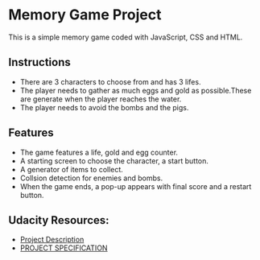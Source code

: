 # Memory Game Project

This is a simple memory game coded with JavaScript, CSS and HTML.

## Instructions

- There are 3 characters to choose from and has 3 lifes.
- The player needs to gather as much eggs and gold as possible.These are  generate when the player reaches the water.
- The player needs to avoid the bombs and the pigs.
## Features 

- The game features a life, gold and egg counter. 
- A starting screen to choose the character, a start button.
- A generator of items to collect.
- Collsion detection for enemies and bombs.
- When the game ends, a pop-up appears with final score and a restart button.

## Udacity Resources:
- [Project Description](https://classroom.udacity.com/nanodegrees/nd001/parts/4942f4d7-a48d-4794-9eb0-404b3ed3cfe1/modules/269645859775463/lessons/2696458597239847/concepts/26849785360923)
- [PROJECT SPECIFICATION](https://review.udacity.com/#!/rubrics/15/view)
